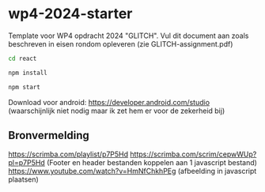 # wp4-2024-starter
Template voor WP4 opdracht 2024 "GLITCH". Vul dit document aan zoals beschreven in eisen rondom opleveren (zie GLITCH-assignment.pdf)

```bash
cd react
   ```

```bash
npm install
   ```

```bash
npm start
   ```

Download voor android: https://developer.android.com/studio (waarschijnlijk niet nodig maar ik zet hem er voor de zekerheid bij)

## Bronvermelding
https://scrimba.com/playlist/p7P5Hd
https://scrimba.com/scrim/cepwWUp?pl=p7P5Hd (Footer en header bestanden koppelen aan 1 javascript bestand)
https://www.youtube.com/watch?v=HmNfChkhPEg (afbeelding in javascript plaatsen)